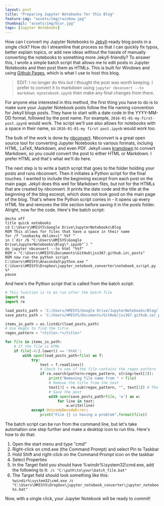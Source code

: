 ```yaml
---
layout: post
title: "Preparing Jupyter Notebooks for this Blog"
feature-img: "assets/img/rainbow.jpg"
thumbnail: "assets/img/blur.jpg"
tags: [Jupyter Notebooks]
---
```


How can I convert my Jupyter Notebooks to [Jekyll](https://jekyllrb.com/)-ready blog posts in a single click? How do I streamline that process so that I can quickly fix typos, better explain topics, or add new ideas without the hassle of manually converting the notebooks to something more Jekyll-friendly? To answer this, I wrote a simple batch script that allows me to edit posts in Jupyter Notebooks and then post them as HTMLs. <!--more-->This is built for Windows and using [Github Pages](https://pages.github.com/), which is what I use to host this blog.

> EDIT: I no longer do this but I thought the post was worth keeping. I prefer to convert it to markdown using `jupyter nbconvert --to markdown mynotebook.ipynb` then make any final changes from there.

For anyone else interested in this method, the first thing you have to do is to make sure your Jupyter Notebook posts follow the file naming convention for Jekyll blogs posts. They have to start with a date code in the YYYY-MM-DD format, followed by the post name. For example, `2016-01-01-my-first-post.ipynb` would work. The script we'll use also allows for notebooks with a space in their name, so `2016-01-01-my first post.ipynb` would work too.

The bulk of the work is done by [nbconvert](https://github.com/jupyter/nbconvert). Nbconvert is a great open source tool for converting Jupyter Notebooks to various formats, incluing HTML, LaTeX, Markdown, and even PDF. Jekyll uses [kramdown](https://kramdown.gettalong.org/) to convert Markdown, so you could convert the post to either HTML or Markdown. I prefer HTML and that's what we'll do here.

The next step is to write a batch script that goes to the folder holding your posts and runs nbconvert. Then it initiates a Python script for the final touches. I wanted to include the beginning excerpt from each post on the main page. Jekyll does this well for Markdown files, but not for the HTMLs that are created by nbconvert. It prints the date code and the title at the beginning of the blog excerpt, which does not look good on the main page of the blog. That's where the Python script comes in - it  opens up every HTML file and removes the title section before saving it in the posts folder. Alright, now for the code. Here's the batch script:


```batch
@echo off
title quick notebooks
cd C:\Users\HMISYS\Google Drive\JupyterNotebooks\Blog
REM This allows for files that have a space in their name
for /f "usebackq delims=|" %%f ^
in (`dir /b "C:\Users\HMISYS\Google Drive\JupyterNotebooks\Blog\*.ipynb"`) ^
do jupyter nbconvert --to html "%%f"
REM > "C:\Users\HMISYS\Documents\GitHub\jss367.github.io\_posts"
REM now run the python script
C:\Users\HMISYS\Anaconda3\python.exe ^
C:\Users\HMISYS\Dropbox\jupyter_notebook_converter\notebook_script.py %*
pause
```


And here's the Python script that is called from the batch script:


```python
# This function is to be run after the batch file
import os
import re

load_posts_path = 'C:/Users/HMISYS/Google Drive/JupyterNotebooks/Blog/'
save_posts_path = 'C:/Users/HMISYS/Documents/GitHub/jss367.github.io/_posts/'

items_in_path = os.listdir(load_posts_path)
# Use RegEx to find the title
regex_pattern = "<title>.*</title>"

for file in items_in_path:
    # If the file is HTML
    if file[-4:].lower() == 'html':
        with open(load_posts_path+file) as f:
            try:
                text = f.readlines()
                # Check to see if the file contains the regex pattern
                if re.search(pattern=regex_pattern, string=text[3]):
                    print("Removing file name from " + file)
                    # Remove the title from the text
                    text[3] = re.sub(regex_pattern, "", text[3]) # The title is in the third line
                    # Save the post
                    with open(save_posts_path+file, 'w') as w:
                        for line in text:
                            w.write(line)
            except UnicodeDecodeError:
                print("File {} is having a problem".format(file))
```

The batch script can be run from the command line, but let's take automation one step further and make a desktop icon to run this. Here's how to do that:

1. Open the start menu and type "cmd"
2. Right-click on cmd.exe (the Command Prompt) and select Pin to Taskbar
3. Hold Shift and right-click on the Command Prompt icon on the taskbar
4. Select Properties
5. In the Target field you should have %windir%\system32\cmd.exe, add the following to it:` /c "C:\path\to\your\batch_file.bat"`
6. The Target field should look something like this: `%windir%\system32\cmd.exe /c "C:\Users\HMISYS\Dropbox\jupyter_notebook_converter\jupyter_notebooks.bat"`

Now, with a single click, your Jupyter Notebook will be ready to commit!
